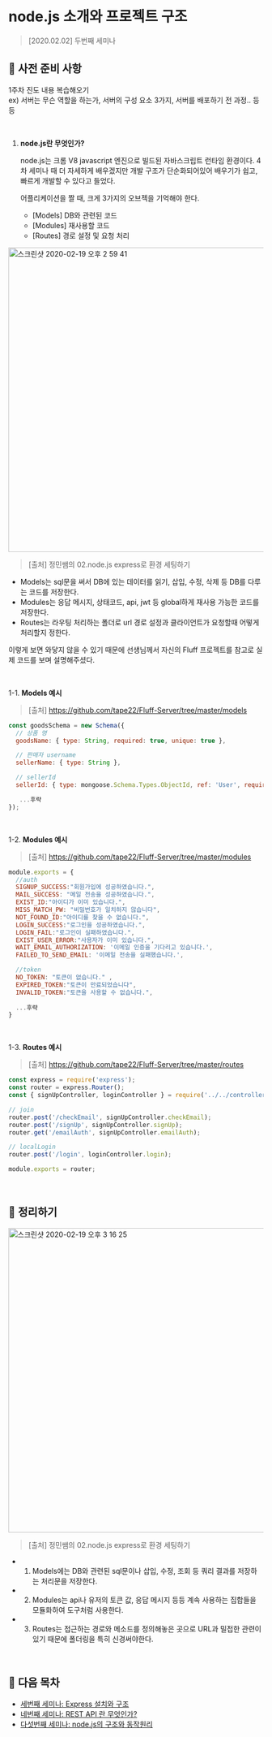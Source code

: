 # node.js 소개와 프로젝트 구조
> [2020.02.02] 두번째 세미나

## 📌 사전 준비 사항

 1주차 진도 내용 복습해오기  
ex) 서버는 무슨 역할을 하는가, 서버의 구성 요소 3가지, 서버를 배포하기 전 과정.. 등등

<br/>

1. **node.js란 무엇인가?**
  
   node.js는 크롬 V8 javascript 엔진으로 빌드된 자바스크립트 런타임 환경이다.
   4차 세미나 때 더 자세하게 배우겠지만 개발 구조가 단순화되어있어 배우기가 쉽고, 빠르게 개발할 수 있다고 들었다.
  
    어플리케이션을 짤 때, 크게 3가지의 오브젝을 기억해야 한다.
  
    - [Models] DB와 관련된 코드
    - [Modules] 재사용할 코드   
    - [Routes] 경로 설정 및 요청 처리
    
  <img width="600" alt="스크린샷 2020-02-19 오후 2 59 41" src="https://user-images.githubusercontent.com/44978839/74806133-79792080-5328-11ea-822f-9d2400a78e32.png">

> [출처] 정민쌤의 02.node.js express로 환경 세팅하기
  
  - Models는 sql문을 써서 DB에 있는 데이터를 읽기, 삽입, 수정, 삭제 등 DB를 다루는 코드를 저장한다.
  - Modules는 응답 메시지, 상태코드, api, jwt 등 global하게 재사용 가능한 코드를 저장한다.
  - Routes는 라우팅 처리하는 폴더로 url 경로 설정과 클라이언트가 요청할때 어떻게 처리할지 정한다.


이렇게 보면 와닿지 않을 수 있기 때문에 선생님께서 자신의 Fluff 프로젝트를 참고로 실제 코드를 보며 설명해주셨다.

<br/>

1-1. **Models 예시**
> [출처] https://github.com/tape22/Fluff-Server/tree/master/models
 
  ```javascript
 const goodsSchema = new Schema({
    // 상품 명
    goodsName: { type: String, required: true, unique: true },

    // 판매자 username
    sellerName: { type: String },
  
    // sellerId
    sellerId: { type: mongoose.Schema.Types.ObjectId, ref: 'User', required: true },

     ...후략
});
 ```
 
 <br/>

1-2. **Modules 예시**
> [출처] https://github.com/tape22/Fluff-Server/tree/master/modules

  ```javascript
module.exports = {
    //auth
    SIGNUP_SUCCESS:"회원가입에 성공하였습니다.",
    MAIL_SUCCESS: "메일 전송을 성공하였습니다.",
    EXIST_ID:"아이디가 이미 있습니다.",
    MISS_MATCH_PW: "비밀번호가 일치하지 않습니다",
    NOT_FOUND_ID:"아이디를 찾을 수 없습니다.",
    LOGIN_SUCCESS:"로그인을 성공하였습니다.",
    LOGIN_FAIL:"로그인이 실패하였습니다.",
    EXIST_USER_ERROR:"사용자가 이미 있습니다.",
    WAIT_EMAIL_AUTHORIZATION: '이메일 인증을 기다리고 있습니다.',
    FAILED_TO_SEND_EMAIL: '이메일 전송을 실패했습니다.',

    //token
    NO_TOKEN: "토큰이 없습니다." ,
    EXPIRED_TOKEN:"토큰이 만료되었습니다",
    INVALID_TOKEN:"토큰을 사용할 수 없습니다.",
    
    ...후략
}
 ```
 
 <br/>
 
 1-3. **Routes 예시**
> [출처] https://github.com/tape22/Fluff-Server/tree/master/routes

  ```javascript
const express = require('express');
const router = express.Router();
const { signUpController, loginController } = require('../../controllers/auth');

// join
router.post('/checkEmail', signUpController.checkEmail);
router.post('/signUp', signUpController.signUp);
router.get('/emailAuth', signUpController.emailAuth);

// localLogin
router.post('/login', loginController.login);

module.exports = router;
 ```

<br/>

## 📌 정리하기

<img width="600" alt="스크린샷 2020-02-19 오후 3 16 25" src="https://user-images.githubusercontent.com/44978839/74807042-d07ff500-532a-11ea-90ce-1a6741789649.png">

> [출처] 정민쌤의 02.node.js express로 환경 세팅하기

  -  1. Models에는 DB와 관련된 sql문이나 삽입, 수정, 조회 등 쿼리 결과를 저장하는 처리문을 저장한다.
  -  2. Modules는 api나 유저의 토큰 값, 응답 메시지 등등 계속 사용하는 집합들을 모듈화하여 도구처럼 사용한다.
  -  3. Routes는 접근하는 경로와 메소드를 정의해놓은 곳으로 URL과 밀접한 관련이 있기 때문에 폴더링을 특히 신경써야한다.
  
<br/>

## 📌 다음 목차

- [세번째 세미나: Express 설치와 구조](https://github.com/ttub-nii/Prepare-for-26-Server/blob/master/ttub-server/세번째%20세미나.md)
- [네번째 세미나: REST API 란 무엇인가?](https://github.com/ttub-nii/Prepare-for-26-Server/blob/master/ttub-server/네번째%20세미나.md)
- [다섯번째 세미나: node.js의 구조와 동작원리](https://github.com/ttub-nii/Prepare-for-26-Server/blob/master/ttub-server/다섯번째%20세미나.md)
